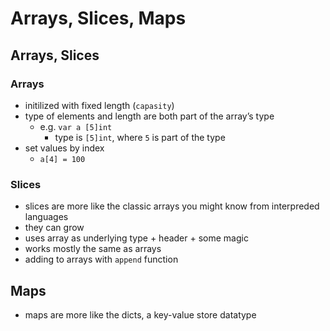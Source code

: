 # Arrays, Slices, Maps

## Arrays, Slices

### Arrays
- initilized with fixed length (`capasity`)
- type of elements and length are both part of the array’s type
  - e.g. `var a [5]int`
    - type is `[5]int`, where `5` is part of the type
- set values by index
  - `a[4] = 100`

### Slices
- slices are more like the classic arrays you might know from interpreded languages
- they can grow
- uses array as underlying type + header + some magic
- works mostly the same as arrays
- adding to arrays with `append` function

## Maps
- maps are more like the dicts, a key-value store datatype

